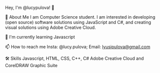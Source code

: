 Hey, I'm @lucypulova! 👋

🚀 About Me
I am Computer Science student. I am interested in developing (open source) software solutions using JavaScript and C#, and creating visual solutions using Adobe Creative Cloud.

🧠 I'm currently learning Javascript

📫 How to reach me 
Insta: @lucy.pulova;
Email: lyusipulova@gmail.com

🛠 Skills
Javascript, HTML, CSS, C++, C#
Adobe Creative Cloud and CorelDRAW Graphic Suite
